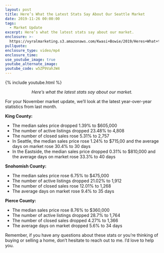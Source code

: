```yaml
---
layout: post
title: Here’s What the Latest Stats Say About Our Seattle Market
date: 2019-11-26 00:00:00
tags:
  - Market Update
excerpt: Here’s what the latest stats say about our market.
enclosure: >-
  https://vyralmarketing.s3.amazonaws.com/Kwasi+Bowie/2019/Heres+What+the+Latest+Stats+Say+About+Our+Seattle+Market.mp4
pullquote:
enclosure_type: video/mp4
enclosure_time:
use_youtube_image: true
youtube_alternate_image:
youtube_code: w5ZP9VahJW4
---
```


{% include youtube.html %}

<p style="text-align: center;"><em>Here’s what the latest stats say about our market.</em></p>

For your November market update, we’ll look at the latest year-over-year statistics from last month.

**King County:**

* The median sales price dropped 1.39% to $605,000
* The number of active listings dropped 23.48% to 4,808
* The number of closed sales rose 5.31% to 2,757
* In Seattle, the median sales price rose 1.24% to $715,00 and the average days on market rose 30.4% to 30 days
* In the Eastside, the median sales price dropped 0.31% to $810,000 and the average days on market rose 33.3% to 40 days

**Snohomish County:**

* The median sales price rose 6.75% to $475,000
* The number of active listings dropped 21.02% to 1,912
* The number of closed sales rose 12.01% to 1,268
* The average days on market rose 9.4% to 35 days

**Pierce County:**

* The median sales price rose 8.76% to $360,000
* The number of active listings dropped 28.7% to 1,764
* The number of closed sales dropped 4.27% to 1,366
* The average days on market dropped 5.6% to 34 days

Remember, if you have any questions about these stats or you’re thinking of buying or selling a home, don’t hesitate to reach out to me. I’d love to help you.